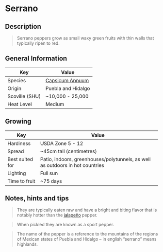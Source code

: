 # Serrano

## Description

> Serrano peppers grow as small waxy green fruits with thin walls that typically ripen to red.

## General Information

Key | Value
--- | ---
Species | [Capsicum Annuum](.)
Origin | Puebla and Hidalgo
Scoville (SHU) | ~10,000 - 25,000
Heat Level | Medium

## Growing

Key | Value
--- | -----
Hardiness | USDA Zone 5 - 12
Spread | ~45cm tall (centimetres)
Best suited for | Patio, indoors, greenhouses/polytunnels, as well as outdoors in hot countries
Lighting | Full sun
Time to fruit | ~75 days

## Notes, hints and tips

> They are typically eaten raw and have a bright and biting flavor that is notably hotter than the [jalapeño](jalapeno.md) pepper.

> When pickled they are known as a sport pepper.

> The name of the pepper is a reference to the mountains of the regions of Mexican states of Puebla and Hidalgo – in english “serrano” means highlands.
